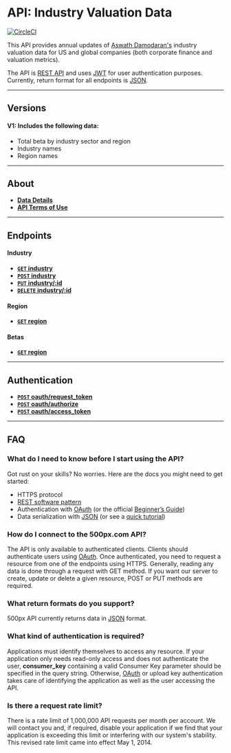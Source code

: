 # API: Industry Valuation Data

[![CircleCI](https://circleci.com/gh/jdiejim/BYOB.svg?style=svg)](https://circleci.com/gh/jdiejim/BYOB)

This API provides annual updates of [Aswath Damodaran's](http://pages.stern.nyu.edu/~adamodar/) industry valuation data for US and global companies (both corporate finance and valuation metrics).

The API is [REST API](http://en.wikipedia.org/wiki/Representational_State_Transfer "RESTful")
and uses [JWT](https://jwt.io/) for user authentication purposes.
Currently, return format for all endpoints is [JSON](http://json.org/ "JSON").

***

## Versions

#### V1: Includes the following data:
 * Total beta by industry sector and region
 * Industry names
 * Region names

***

## About

- **[Data Details](https://github.com/jdiejim/BYOB/blob/master/docs/about/about_data.md)**
- **[API Terms of Use](https://github.com/500px/api-documentation/blob/master/basics/terms_of_use.md)**

***

## Endpoints

#### Industry

- **[<code>GET</code> industry](https://github.com/jdiejim/BYOB/blob/master/docs/endpoints/get_industry.md)**
- **[<code>POST</code> industry](https://github.com/jdiejim/BYOB/blob/master/docs/endpoints/post_industry.md)**
- **[<code>PUT</code> industry/:id](https://github.com/jdiejim/BYOB/blob/master/docs/endpoints/put_industry.md)**
- **[<code>DELETE</code> industry/:id](https://github.com/jdiejim/BYOB/blob/master/docs/endpoints/delete_industry.md)**

#### Region

- **[<code>GET</code> region](https://github.com/jdiejim/BYOB/blob/master/docs/endpoints/get_region.md)**

#### Betas

- **[<code>GET</code> region](https://github.com/jdiejim/BYOB/blob/master/docs/endpoints/get_region.md)**

***

## Authentication

- **[<code>POST</code> oauth/request_token](https://github.com/500px/api-documentation/blob/master/authentication/POST_oauth_requesttoken.md)**
- **[<code>POST</code> oauth/authorize](https://github.com/500px/api-documentation/blob/master/authentication/POST_oauth_authorize.md)**
- **[<code>POST</code> oauth/access_token](https://github.com/500px/api-documentation/blob/master/authentication/POST_oauth_accesstoken.md)**

***

## FAQ
### What do I need to know before I start using the API?
Got rust on your skills? No worries. Here are the docs you might need to get started:

- HTTPS protocol
- [REST software pattern][]
- Authentication with [OAuth][] (or the official [Beginner’s Guide][])
- Data serialization with [JSON][] (or see a [quick tutorial][])

### How do I connect to the 500px.com API?
The API is only available to authenticated clients. Clients should authenticate users using [OAuth][]. Once authenticated, you need to request a resource from one of the endpoints using HTTPS. Generally, reading any data is done through a request with GET method. If you want our server to create, update or delete a given resource, POST or PUT methods are required.

### What return formats do you support?
500px API currently returns data in [JSON](http://json.org/ "JSON") format.

### What kind of authentication is required?
Applications must identify themselves to access any resource.
If your application only needs read-only access and does not authenticate the user, **consumer_key** containing a valid Consumer Key parameter should be specified in the query string. Otherwise, [OAuth](https://github.com/500px/api-documentation/tree/master/authentication) or upload key authentication takes care of identifying the application as well as the user accessing the API.

### Is there a request rate limit?
There is a rate limit of 1,000,000 API requests per month per account. We will contact you and, if required, disable your application if we find that your application is exceeding this limit or interfering with our system's stability. This revised rate limit came into effect May 1, 2014.

[REST software pattern]: http://en.wikipedia.org/wiki/Representational_State_Transfer
[OAuth]: http://oauth.net/core/1.0a/
[Beginner’s Guide]: http://hueniverse.com/oauth/
[JSON]: http://json.org
[quick tutorial]: http://www.webmonkey.com/2010/02/get_started_with_json/
[Register your application]: http://500px.com/settings/applications
[API Terms of Use]: https://github.com/500px/api-documentation/blob/master/basics/terms_of_use.md
[See if the concepts used by the API are familiar to you]: https://github.com/500px/api-documentation#what-do-i-need-to-know-before-i-start-using-the-api
